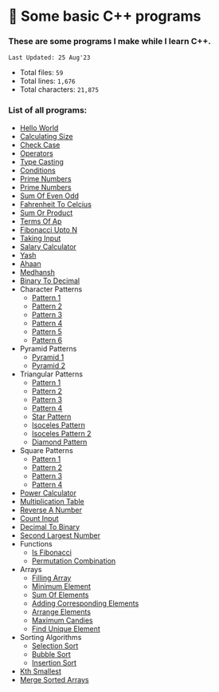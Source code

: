 # 🍵 Some basic C++ programs

### These are some programs I make while I learn C++.
`Last Updated: 25 Aug'23`

- Total files: `59`
- Total lines: `1,676`
- Total characters: `21,875`

### List of all programs:
  - [Hello World](1_hello_world/helloWorld.cpp)
  - [Calculating Size](2_calculating_size/addTwoNumbers.cpp)
  - [Check Case](3_check_case/checkCase.cpp)
  - [Operators](4_operators/operators.cpp)
  - [Type Casting](5_type_casting/typeCast.cpp)
  - [Conditions](6_conditions/conditions.cpp)
  - [Prime Numbers](7_prime_numbers/1_check_if_prime.cpp)
  - [Prime Numbers](7_prime_numbers/2_nth_prime.cpp)
  - [Sum Of Even Odd](8_sum_of_even_odd/evenodd.cpp)
  - [Fahrenheit To Celcius](9_fahrenheit_to_celcius/fah.cpp)
  - [Sum Or Product](10_sum_or_product/sumorpro.cpp)
  - [Terms Of Ap](11_terms_of_AP/terms.cpp)
  - [Fibonacci Upto N](12_fibonacci_upto_n/fibonacci.cpp)
  - [Taking Input](13_taking_input/takingInput.cpp)
  - [Salary Calculator](14_salary_calculator/salary.cpp)
  - [Yash](15_yash/yash.cpp)
  - [Ahaan](16_ahaan/ahaan.cpp)
  - [Medhansh](17_medhansh/medh.cpp)
  - [Binary To Decimal](18_binary_to_decimal/binary.cpp)
  - Character Patterns
    - [Pattern 1](19_character_patterns/1_pattern_1/1_pattern.cpp)
    - [Pattern 2](19_character_patterns/2_pattern_2/2_pattern.cpp)
    - [Pattern 3](19_character_patterns/3_pattern_3/3_pattern.cpp)
    - [Pattern 4](19_character_patterns/4_pattern_4/4_pattern.cpp)
    - [Pattern 5](19_character_patterns/5_pattern_5/5_pattern.cpp)
    - [Pattern 6](19_character_patterns/6_pattern_6/pattern6.cpp)
  - Pyramid Patterns
    - [Pyramid 1](20_pyramid_patterns/1_pyramid_1/pyramid.cpp)
    - [Pyramid 2](20_pyramid_patterns/2_pyramid_2/pyramid2.cpp)
  - Triangular Patterns
    - [Pattern 1](21_triangular_patterns/1_pattern_1/pattern1.cpp)
    - [Pattern 2](21_triangular_patterns/2_pattern_2/pattern2.cpp)
    - [Pattern 3](21_triangular_patterns/3_pattern_3/pattern3.cpp)
    - [Pattern 4](21_triangular_patterns/4_pattern_4/pattern4.cpp)
    - [Star Pattern](21_triangular_patterns/5_star_pattern/star.cpp)
    - [Isoceles Pattern](21_triangular_patterns/6_isoceles_pattern/isoceles.cpp)
    - [Isoceles Pattern 2](21_triangular_patterns/7_isoceles_pattern_2/isoceles2.cpp)
    - [Diamond Pattern](21_triangular_patterns/8_diamond_pattern/diamond.cpp)
  - Square Patterns
    - [Pattern 1](22_square_patterns/1_pattern_1/pattern1.cpp)
    - [Pattern 2](22_square_patterns/2_pattern_2/pattern2.cpp)
    - [Pattern 3](22_square_patterns/3_pattern_3/pattern3.cpp)
    - [Pattern 4](22_square_patterns/4_pattern_4/pattern4.cpp)
  - [Power Calculator](23_power_calculator/power.cpp)
  - [Multiplication Table](24_multiplication_table/table.cpp)
  - [Reverse A Number](25_reverse_a_number/reverse.cpp)
  - [Count Input](26_count_input/count.cpp)
  - [Decimal To Binary](27_decimal_to_binary/decimal.cpp)
  - [Second Largest Number](28_second_largest_number/second.cpp)
  - Functions
    - [Is Fibonacci](29_functions/1_is_fibonacci/fibonacci.cpp)
    - [Permutation Combination](29_functions/2_permutation_combination/pnc.cpp)
  - Arrays
    - [Filling Array](30_arrays/1_filling_array/filling_array.cpp)
    - [Minimum Element](30_arrays/2_minimum_element/min_ele.cpp)
    - [Sum Of Elements](30_arrays/3_sum_of_elements/sum.cpp)
    - [Adding Corresponding Elements](30_arrays/4_adding_corresponding_elements/add.cpp)
    - [Arrange Elements](30_arrays/5_arrange_elements/arrange.cpp)
    - [Maximum Candies](30_arrays/6_maximum_candies/candies.cpp)
    - [Find Unique Element](30_arrays/7_find_unique_element/unique.cpp)
  - Sorting Algorithms
    - [Selection Sort](31_sorting_algorithms/1_selection_sort/selection_sort.cpp)
    - [Bubble Sort](31_sorting_algorithms/2_bubble_sort/bubble_sort.cpp)
    - [Insertion Sort](31_sorting_algorithms/3_insertion_sort/insertion_sort.cpp)
  - [Kth Smallest](32_kth_smallest/kth_smallest.cpp)
  - [Merge Sorted Arrays](33_merge_sorted_arrays/merge.cpp)
